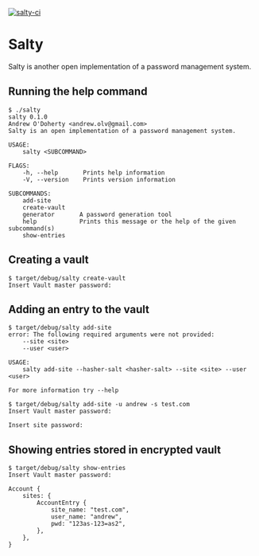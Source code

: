 [![salty-ci](https://github.com/andrw85/salty/actions/workflows/rust.yml/badge.svg)](https://github.com/andrw85/salty/actions/workflows/rust.yml)

# Salty
Salty is another open implementation of a password management system.

## Running the help command

```
$ ./salty 
salty 0.1.0
Andrew O'Doherty <andrew.olv@gmail.com>
Salty is an open implementation of a password management system.

USAGE:
    salty <SUBCOMMAND>

FLAGS:
    -h, --help       Prints help information
    -V, --version    Prints version information

SUBCOMMANDS:
    add-site        
    create-vault    
    generator       A password generation tool
    help            Prints this message or the help of the given subcommand(s)
    show-entries    
```

## Creating a vault

```
$ target/debug/salty create-vault
Insert Vault master password: 

```

## Adding an entry to the vault
```
$ target/debug/salty add-site 
error: The following required arguments were not provided:
    --site <site>
    --user <user>

USAGE:
    salty add-site --hasher-salt <hasher-salt> --site <site> --user <user>

For more information try --help
```

```
$ target/debug/salty add-site -u andrew -s test.com
Insert Vault master password: 

Insert site password: 

```

## Showing entries stored in encrypted vault

```
$ target/debug/salty show-entries
Insert Vault master password: 

Account {
    sites: {
        AccountEntry {
            site_name: "test.com",
            user_name: "andrew",
            pwd: "123as-123=as2",
        },
    },
}
```